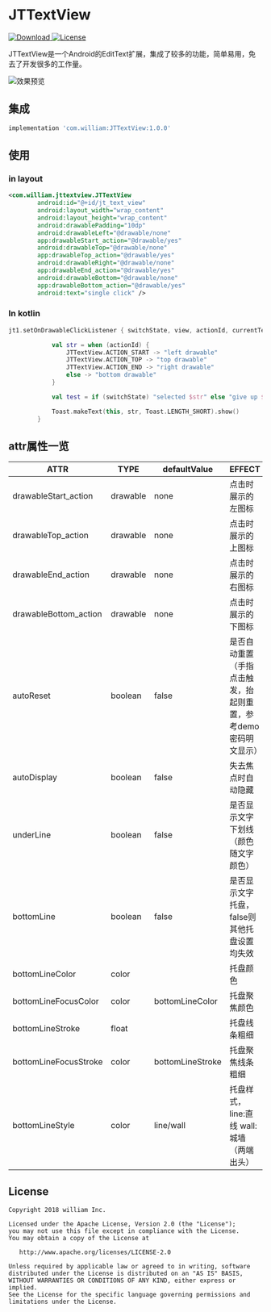 # JTTextView

 [ ![Download](https://api.bintray.com/packages/william198824/maven/JTTextView/images/download.svg) ](https://bintray.com/william198824/maven/JTTextView/_latestVersion)  [![License](https://img.shields.io/badge/License-Apache--2.0%20-blue.svg)](./LICENSE)

JTTextView是一个Android的EditText扩展，集成了较多的功能，简单易用，免去了开发很多的工作量。

![效果预览]("https://github.com/william198824/JTTextView/blob/master/play.gif")

## 集成

```groovy
implementation 'com.william:JTTextView:1.0.0'
```

## 使用

### in layout

```xml
<com.william.jttextview.JTTextView
        android:id="@+id/jt_text_view"
        android:layout_width="wrap_content"
        android:layout_height="wrap_content"
        android:drawablePadding="10dp"
        android:drawableLeft="@drawable/none"
        app:drawableStart_action="@drawable/yes"
        android:drawableTop="@drawable/none"
        app:drawableTop_action="@drawable/yes"
        android:drawableRight="@drawable/none"
        app:drawableEnd_action="@drawable/yes"
        android:drawableBottom="@drawable/none"
        app:drawableBottom_action="@drawable/yes"
        android:text="single click" />
```

### In kotlin

```kotlin
jt1.setOnDrawableClickListener { switchState, view, actionId, currentText ->

            val str = when (actionId) {
                JTTextView.ACTION_START -> "left drawable"
                JTTextView.ACTION_TOP -> "top drawable"
                JTTextView.ACTION_END -> "right drawable"
                else -> "bottom drawable"
            }

            val test = if (switchState) "selected $str" else "give up $str"

            Toast.makeText(this, str, Toast.LENGTH_SHORT).show()
        }
```

## attr属性一览

|ATTR|TYPE|defaultValue|EFFECT|
|------|---------|---------|---------|
|drawableStart_action|drawable|none|点击时展示的左图标|
|drawableTop_action|drawable|none|点击时展示的上图标|
|drawableEnd_action|drawable|none|点击时展示的右图标|
|drawableBottom_action|drawable|none|点击时展示的下图标|
|autoReset|boolean|false|是否自动重置（手指点击触发，抬起则重置，参考demo密码明文显示）|
|autoDisplay|boolean|false|失去焦点时自动隐藏|
|underLine|boolean|false|是否显示文字下划线（颜色随文字颜色）|
|bottomLine|boolean|false|是否显示文字托盘，false则其他托盘设置均失效|
|bottomLineColor|color||托盘颜色|
|bottomLineFocusColor|color|bottomLineColor|托盘聚焦颜色|
|bottomLineStroke|float||托盘线条粗细|
|bottomLineFocusStroke|color|bottomLineStroke|托盘聚焦线条粗细|
|bottomLineStyle|color|line/wall|托盘样式，line:直线   wall:城墙（两端出头）|

## License

    Copyright 2018 william Inc.

    Licensed under the Apache License, Version 2.0 (the "License");
    you may not use this file except in compliance with the License.
    You may obtain a copy of the License at

       http://www.apache.org/licenses/LICENSE-2.0

    Unless required by applicable law or agreed to in writing, software
    distributed under the License is distributed on an "AS IS" BASIS,
    WITHOUT WARRANTIES OR CONDITIONS OF ANY KIND, either express or implied.
    See the License for the specific language governing permissions and
    limitations under the License.